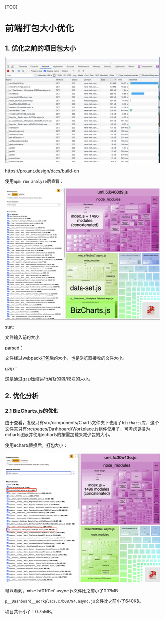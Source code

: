 [TOC]



# 前端打包大小优化

## 1. 优化之前的项目包大小

![](./img/021-build.png)



https://pro.ant.design/docs/build-cn

使用`npm run analyze`后查看：

![](./img/022-build.png)

stat:

文件输入前的大小

parsed：

文件经过webpack打包后的大小，也是浏览器接收的文件大小。

gzip：

这是通过gzip压缩运行解析的包/模块的大小。



## 2. 优化分析

### 2.1 BizCharts.js的优化

由于查看，发现只有src/components/Charts文件夹下使用了`bizcharts`库，这个文件夹只有src/pages/Dashboard/Workplace.js组件使用了，可考虑更换为echarts图表并使用echarts的按需加载来减少包的大小。

使用echarts替换后，打包大小：

![](./img/023-build.png)

可以看到，misc.bf01f0e0.async.js文件比之前小了0.12MB

`p__Dashboard__Workplace.c7b08794.async.js`文件比之前小了640KB。

项目共计小了：0.75MB。

